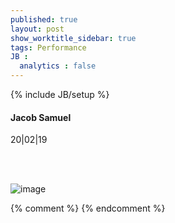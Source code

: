 ```yaml
---
published: true
layout: post
show_worktitle_sidebar: true
tags: Performance
JB :
  analytics : false
---
```


{% include JB/setup %}




<p>
<h4>Jacob Samuel</h4>
20|02|19

<br /><br />
</p><p>
<img src="{{ site.url }}/images/jacob_samuel_small.jpg" alt="image">
</p>



{% comment %}
{% endcomment %}